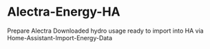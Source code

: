 # Alectra-Energy-HA
Prepare Alectra Downloaded hydro usage ready to import into HA via Home-Assistant-Import-Energy-Data
